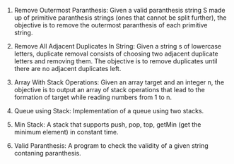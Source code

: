 1. Remove Outermost Paranthesis: Given a valid paranthesis string S made up of primitive paranthesis strings (ones that cannot be split further), the objective is to remove the outermost paranthesis of each primitive string.

2. Remove All Adjacent Duplicates In String: Given a string s of lowercase letters, duplicate removal  consists of choosing two adjacent duplicate letters and removing them. The objective is to remove duplicates until there are no adjacent duplicates left.

3. Array With Stack Operations: Given an array target and an integer n, the objective is to output an array of stack operations that lead to the formation of target while reading numbers from 1 to n.

4. Queue using Stack: Implementation of a queue using two stacks.

5. Min Stack: A stack that supports push, pop, top, getMin (get the minimum element) in constant time.

6. Valid Paranthesis: A program to check the validity of a given string contaning paranthesis.

